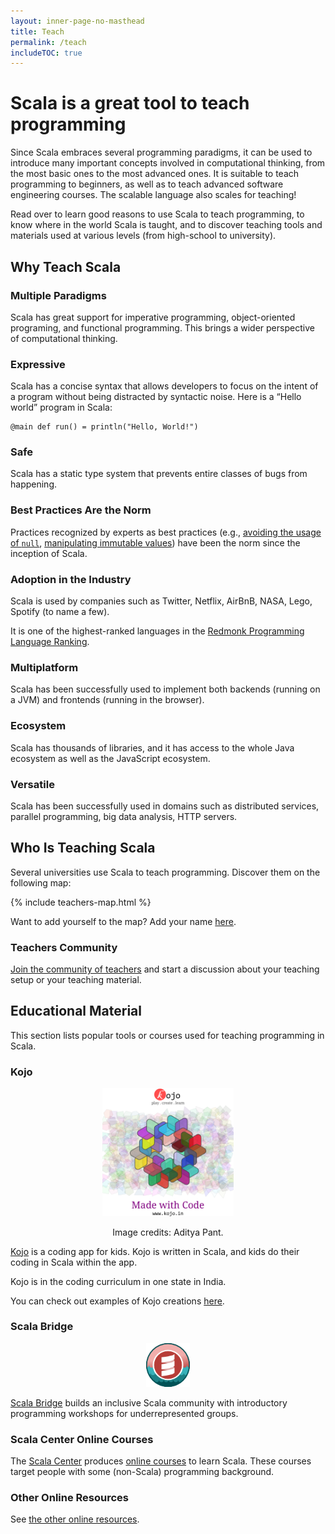 ```yaml
---
layout: inner-page-no-masthead
title: Teach
permalink: /teach
includeTOC: true
---
```


# Scala is a great tool to teach programming

Since Scala embraces several programming paradigms, it can be used to 
introduce many important concepts involved in computational thinking, from 
the most basic ones to the most advanced ones. It is suitable to teach 
programming to beginners, as well as to teach advanced software engineering 
courses. The scalable language also scales for teaching!

Read over to learn good reasons to use Scala to teach programming, to know
where in the world Scala is taught, and to discover teaching tools and materials
used at various levels (from high-school to university).

## Why Teach Scala

### Multiple Paradigms

Scala has great support for imperative programming, object-oriented programing,
and functional programming. This brings a wider perspective of computational
thinking.

### Expressive

Scala has a concise syntax that allows developers to focus on the intent of a
program without being distracted by syntactic noise. Here is a “Hello world”
program in Scala:

~~~
@main def run() = println("Hello, World!")
~~~

### Safe

Scala has a static type system that prevents entire classes of bugs from
happening.

### Best Practices Are the Norm

Practices recognized by experts as best practices (e.g.,
[avoiding the usage of `null`](https://www.infoq.com/presentations/Null-References-The-Billion-Dollar-Mistake-Tony-Hoare/),
[manipulating immutable values](https://www.infoq.com/articles/data-oriented-programming-java/))
have been the norm since the inception of Scala.

### Adoption in the Industry

Scala is used by companies such as Twitter, Netflix, AirBnB, NASA, Lego, 
Spotify (to name a few).

It is one of the highest-ranked languages in the [Redmonk Programming Language
Ranking](https://redmonk.com/data/).

### Multiplatform

Scala has been successfully used to implement both backends (running on a JVM)
and frontends (running in the browser).

### Ecosystem

Scala has thousands of libraries, and it has access to the whole Java ecosystem
as well as the JavaScript ecosystem.

### Versatile

Scala has been successfully used in domains such as distributed services, 
parallel programming, big data analysis, HTTP servers.

## Who Is Teaching Scala

Several universities use Scala to teach programming. Discover them on the
following map:

{% include teachers-map.html %}

Want to add yourself to the map? Add your name
[here](https://github.com/scala/docs.scala-lang/edit/main/_data/teachers.yml).

### Teachers Community

[Join the community of teachers](https://teachers.scala-lang.org) and start
a discussion about your teaching setup or your teaching material.

## Educational Material

This section lists popular tools or courses used for teaching programming in
Scala.

### Kojo

<div style="text-align: center">
    <img src="/resources/img/kojo.png" alt="Kojo Logo" style="max-width: 15em" />
    <p>Image credits: Aditya Pant.</p>
</div>

[Kojo](https://kojo.in) is a coding app for kids. Kojo is written in Scala, and
kids do their coding in Scala within the app.

Kojo is in the coding curriculum in one state in India.

You can check out examples of Kojo creations [here](https://codex.kogics.net).

### Scala Bridge

<div style="text-align: center">
    <img src="/resources/img/scalabridge.png" alt="Scala Bridge Logo" style="max-width: 5em"/>
</div>

[Scala Bridge](https://scalabridge.org/) builds an inclusive Scala community
with introductory programming workshops for underrepresented groups.

### Scala Center Online Courses

The [Scala Center](https://scala.epfl.ch) produces
[online courses](https://docs.scala-lang.org/online-courses.html) to learn Scala.
These courses target people with some (non-Scala) programming background.

### Other Online Resources

See [the other online resources](https://docs.scala-lang.org/learn.html).
